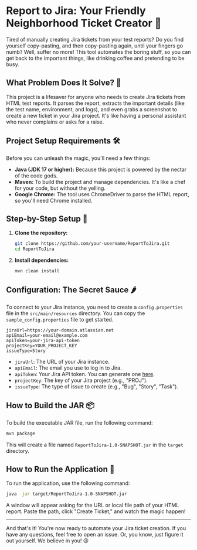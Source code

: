 # Report to Jira: Your Friendly Neighborhood Ticket Creator 🤖

Tired of manually creating Jira tickets from your test reports? Do you find yourself copy-pasting, and then copy-pasting again, until your fingers go numb? Well, suffer no more! This tool automates the boring stuff, so you can get back to the important things, like drinking coffee and pretending to be busy.

## What Problem Does It Solve? 🤔

This project is a lifesaver for anyone who needs to create Jira tickets from HTML test reports. It parses the report, extracts the important details (like the test name, environment, and logs), and even grabs a screenshot to create a new ticket in your Jira project. It's like having a personal assistant who never complains or asks for a raise.

## Project Setup Requirements 🛠️

Before you can unleash the magic, you'll need a few things:

*   **Java (JDK 17 or higher):** Because this project is powered by the nectar of the code gods.
*   **Maven:** To build the project and manage dependencies. It's like a chef for your code, but without the yelling.
*   **Google Chrome:** The tool uses ChromeDriver to parse the HTML report, so you'll need Chrome installed.

## Step-by-Step Setup 🚀

1.  **Clone the repository:**
    ```bash
    git clone https://github.com/your-username/ReportToJira.git
    cd ReportToJira
    ```

2.  **Install dependencies:**
    ```bash
    mvn clean install
    ```

## Configuration: The Secret Sauce 🌶️

To connect to your Jira instance, you need to create a `config.properties` file in the `src/main/resources` directory. You can copy the `sample_config.properties` file to get started.

```properties
jiraUrl=https://your-domain.atlassian.net
apiEmail=your-email@example.com
apiToken=your-jira-api-token
projectKey=YOUR_PROJECT_KEY
issueType=Story
```

*   `jiraUrl`: The URL of your Jira instance.
*   `apiEmail`: The email you use to log in to Jira.
*   `apiToken`: Your Jira API token. You can generate one [here](https://id.atlassian.com/manage-profile/security/api-tokens).
*   `projectKey`: The key of your Jira project (e.g., "PROJ").
*   `issueType`: The type of issue to create (e.g., "Bug", "Story", "Task").

## How to Build the JAR 📦

To build the executable JAR file, run the following command:

```bash
mvn package
```

This will create a file named `ReportToJira-1.0-SNAPSHOT.jar` in the `target` directory.

## How to Run the Application 🎉

To run the application, use the following command:

```bash
java -jar target/ReportToJira-1.0-SNAPSHOT.jar
```

A window will appear asking for the URL or local file path of your HTML report. Paste the path, click "Create Ticket," and watch the magic happen!

---

And that's it! You're now ready to automate your Jira ticket creation. If you have any questions, feel free to open an issue. Or, you know, just figure it out yourself. We believe in you! 😉
